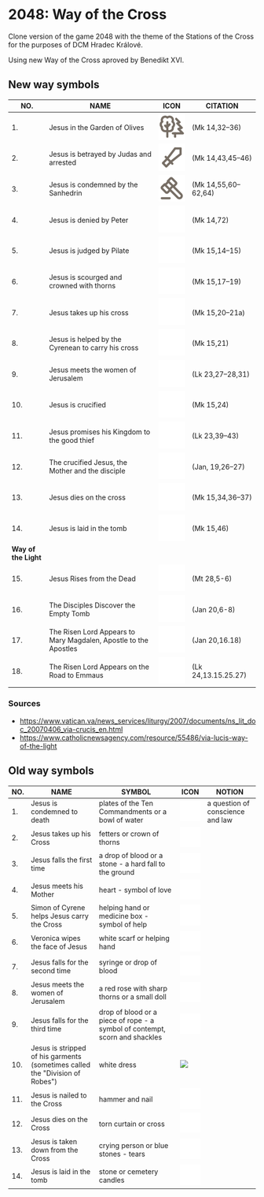 # 2048: Way of the Cross

Clone version of the game 2048 with the theme of the Stations of the Cross for the purposes of DCM Hradec Králové.

Using new Way of the Cross aproved by Benedikt XVI.

## New way symbols

| NO.                  | NAME                                                             | ICON              | CITATION            |
| -------------------- | ---------------------------------------------------------------- | ----------------- | ------------------- |
| 1.                   | Jesus in the Garden of Olives                                    | ![](icons/01.svg) | (Mk 14,32–36)       |
| 2.                   | Jesus is betrayed by Judas and arrested                          | ![](icons/02.svg) | (Mk 14,43,45–46)    |
| 3.                   | Jesus is condemned by the Sanhedrin                              | ![](icons/03.svg) | (Mk 14,55,60–62,64) |
| 4.                   | Jesus is denied by Peter                                         | ![](icons/04.svg) | (Mk 14,72)          |
| 5.                   | Jesus is judged by Pilate                                        | ![](icons/05.svg) | (Mk 15,14–15)       |
| 6.                   | Jesus is scourged and crowned with thorns                        | ![](icons/06.svg) | (Mk 15,17–19)       |
| 7.                   | Jesus takes up his cross                                         | ![](icons/07.svg) | (Mk 15,20–21a)      |
| 8.                   | Jesus is helped by the Cyrenean to carry his cross               | ![](icons/08.svg) | (Mk 15,21)          |
| 9.                   | Jesus meets the women of Jerusalem                               | ![](icons/09.svg) | (Lk 23,27–28,31)    |
| 10.                  | Jesus is crucified                                               | ![](icons/10.svg) | (Mk 15,24)          |
| 11.                  | Jesus promises his Kingdom to the good thief                     | ![](icons/11.svg) | (Lk 23,39–43)       |
| 12.                  | The crucified Jesus, the Mother and the disciple                 | ![](icons/12.svg) | (Jan, 19,26–27)     |
| 13.                  | Jesus dies on the cross                                          | ![](icons/13.svg) | (Mk 15,34,36–37)    |
| 14.                  | Jesus is laid in the tomb                                        | ![](icons/14.svg) | (Mk 15,46)          |
| **Way of the Light** |
| 15.                  | Jesus Rises from the Dead                                        | ![](icons/15.svg) | (Mt 28,5-6)         |
| 16.                  | The Disciples Discover the Empty Tomb                            | ![](icons/16.svg) | (Jan 20,6-8)        |
| 17.                  | The Risen Lord Appears to Mary Magdalen, Apostle to the Apostles | ![](icons/17.svg) | (Jan 20,16.18)      |
| 18.                  | The Risen Lord Appears on the Road to Emmaus                     | ![](icons/18.svg) | (Lk 24,13.15.25.27) |

### Sources

- https://www.vatican.va/news_services/liturgy/2007/documents/ns_lit_doc_20070406_via-crucis_en.html
- https://www.catholicnewsagency.com/resource/55486/via-lucis-way-of-the-light



## Old way symbols

| NO. | NAME                                                                         | SYMBOL                                                                      | ICON                  | NOTION                           |
| --- | ---------------------------------------------------------------------------- | --------------------------------------------------------------------------- | --------------------- | -------------------------------- |
| 1.  | Jesus is condemned to death                                                  | plates of the Ten Commandments or a bowl of water                           | ![](icons/old/01.svg) | a question of conscience and law |
| 2.  | Jesus takes up his Cross                                                     | fetters or crown of thorns                                                  | ![](icons/old/02.svg) |                                  |
| 3.  | Jesus falls the first time                                                   | a drop of blood or a stone - a hard fall to the ground                      | ![](icons/old/03.svg) |                                  |
| 4.  | Jesus meets his Mother                                                       | heart - symbol of love                                                      | ![](icons/old/04.svg) |                                  |
| 5.  | Simon of Cyrene helps Jesus carry the Cross                                  | helping hand or medicine box - symbol of help                               | ![](icons/old/05.svg) |                                  |
| 6.  | Veronica wipes the face of Jesus                                             | white scarf or helping hand                                                 | ![](icons/old/06.svg) |                                  |
| 7.  | Jesus falls for the second time                                              | syringe or drop of blood                                                    | ![](icons/old/07.svg) |                                  |
| 8.  | Jesus meets the women of Jerusalem                                           | a red rose with sharp thorns or a small doll                                | ![](icons/old/08.svg) |                                  |
| 9.  | Jesus falls for the third time                                               | drop of blood or a piece of rope - a symbol of contempt, scorn and shackles | ![](icons/old/09.svg) |                                  |
| 10. | Jesus is stripped of his garments (sometimes called the "Division of Robes") | white dress                                                                 | ![](icons/old/10.svg) |                                  |
| 11. | Jesus is nailed to the Cross                                                 | hammer and nail                                                             | ![](icons/old/11.svg) |                                  |
| 12. | Jesus dies on the Cross                                                      | torn curtain or cross                                                       | ![](icons/old/12.svg) |                                  |
| 13. | Jesus is taken down from the Cross                                           | crying person or blue stones - tears                                        | ![](icons/old/13.svg) |                                  |
| 14. | Jesus is laid in the tomb                                                    | stone or cemetery candles                                                   | ![](icons/old/14.svg) |                                  |

